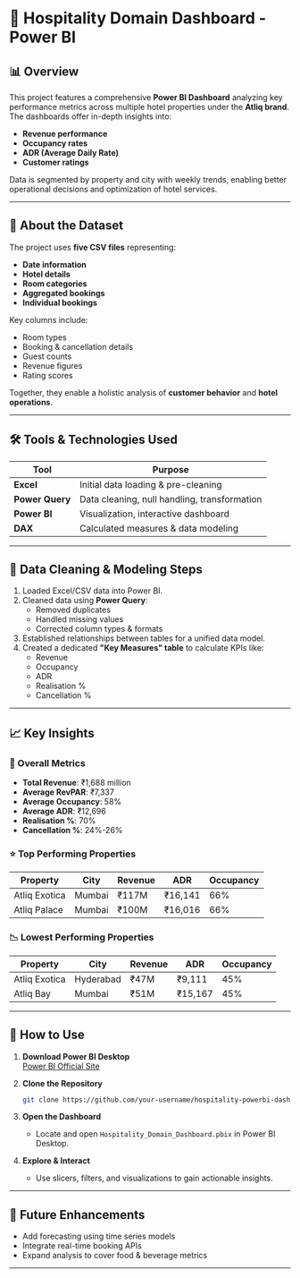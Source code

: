# 🏨 Hospitality Domain Dashboard - Power BI

## 📊 Overview

This project features a comprehensive **Power BI Dashboard** analyzing key performance metrics across multiple hotel properties under the **Atliq brand**. The dashboards offer in-depth insights into:

- **Revenue performance**
- **Occupancy rates**
- **ADR (Average Daily Rate)**
- **Customer ratings**

Data is segmented by property and city with weekly trends, enabling better operational decisions and optimization of hotel services.

---

## 📁 About the Dataset

The project uses **five CSV files** representing:

- **Date information**
- **Hotel details**
- **Room categories**
- **Aggregated bookings**
- **Individual bookings**

Key columns include:

- Room types  
- Booking & cancellation details  
- Guest counts  
- Revenue figures  
- Rating scores  

Together, they enable a holistic analysis of **customer behavior** and **hotel operations**.

---

## 🛠️ Tools & Technologies Used

| Tool         | Purpose                              |
|--------------|---------------------------------------|
| **Excel**    | Initial data loading & pre-cleaning   |
| **Power Query** | Data cleaning, null handling, transformation |
| **Power BI** | Visualization, interactive dashboard  |
| **DAX**      | Calculated measures & data modeling   |

---

## 🧹 Data Cleaning & Modeling Steps

1. Loaded Excel/CSV data into Power BI.
2. Cleaned data using **Power Query**:
   - Removed duplicates
   - Handled missing values
   - Corrected column types & formats
3. Established relationships between tables for a unified data model.
4. Created a dedicated **"Key Measures" table** to calculate KPIs like:
   - Revenue
   - Occupancy
   - ADR
   - Realisation %
   - Cancellation %

---

## 📈 Key Insights

### 🔢 Overall Metrics
- **Total Revenue**: ₹1,688 million  
- **Average RevPAR**: ₹7,337  
- **Average Occupancy**: 58%  
- **Average ADR**: ₹12,696  
- **Realisation %**: 70%  
- **Cancellation %**: 24%-26%

### ⭐ Top Performing Properties
| Property               | City     | Revenue | ADR     | Occupancy |
|------------------------|----------|---------|---------|-----------|
| Atliq Exotica          | Mumbai   | ₹117M   | ₹16,141 | 66%       |
| Atliq Palace           | Mumbai   | ₹100M   | ₹16,016 | 66%       |

### 📉 Lowest Performing Properties
| Property               | City       | Revenue | ADR     | Occupancy |
|------------------------|------------|---------|---------|-----------|
| Atliq Exotica          | Hyderabad  | ₹47M    | ₹9,111  | 45%       |
| Atliq Bay              | Mumbai     | ₹51M    | ₹15,167 | 45%       |

---

## 🚀 How to Use

1. **Download Power BI Desktop**  
   [Power BI Official Site](https://powerbi.microsoft.com/)

2. **Clone the Repository**  
   ```bash
   git clone https://github.com/your-username/hospitality-powerbi-dashboard.git
   ```

3. **Open the Dashboard**  
   - Locate and open `Hospitality_Domain_Dashboard.pbix` in Power BI Desktop.

4. **Explore & Interact**  
   - Use slicers, filters, and visualizations to gain actionable insights.

---

## 📌 Future Enhancements

- Add forecasting using time series models  
- Integrate real-time booking APIs  
- Expand analysis to cover food & beverage metrics

---


